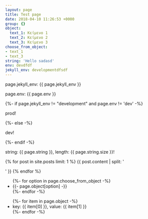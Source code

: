 ```yaml
---
layout: page
title: Test page
date: 2018-04-10 11:26:53 +0000
group: {}
object:
  text_1: Κείμενο 1
  text_2: Κείμενο 2
  text_3: Κείμενο 3
choose_from_object:
- text_1
- text_3
string: 'Hello sadasd'
env: devdfdf
jekyll_env: developmentdfsdf
---
```


<p>page.jekyll_env: {{ page.jekyll_env }}</p>
<p>page.env: {{ page.env }}</p>

{%- if page.jekyll_env != "development" and page.env != 'dev' -%}
  <p>prod!</p>
{%- else -%}
  <p>dev!</p>
{%- endif -%}

string: {{ page.string }}, length: {{ page.string.size }}!

{% for post in site.posts limit: 1 %}
{{ post.content | split: '<p>' }}
{% endfor %}

<ul>
  {%- for option in page.choose_from_object -%}
    <li>{{- page.object[option] -}}</li>    
  {%- endfor -%}
</ul>

<ul>
  {%- for item in page.object -%}
    <li>key: {{ item[0] }}, value: {{ item[1] }}</li>    
  {%- endfor -%}
</ul>